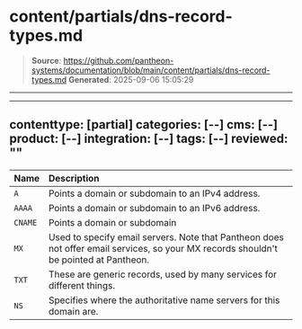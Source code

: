 # content/partials/dns-record-types.md

> **Source**: https://github.com/pantheon-systems/documentation/blob/main/content/partials/dns-record-types.md
> **Generated**: 2025-09-06 15:05:29

---

---
contenttype: [partial]
categories: [--]
cms: [--]
product: [--]
integration: [--]
tags: [--]
reviewed: ""
---

| Name     | Description                                      |
|:-------- |:------------------------------------------------ |
| `A`      | Points a domain or subdomain to an IPv4 address. |
| `AAAA`   | Points a domain or subdomain to an IPv6 address. |
| `CNAME`  | Points a domain or subdomain
| `MX`     | Used to specify email servers. Note that Pantheon does not offer email services, so your MX records shouldn't be pointed at Pantheon. |
| `TXT`    | These are generic records, used by many services for different things. |
| `NS`     | Specifies where the authoritative name servers for this domain are. |
